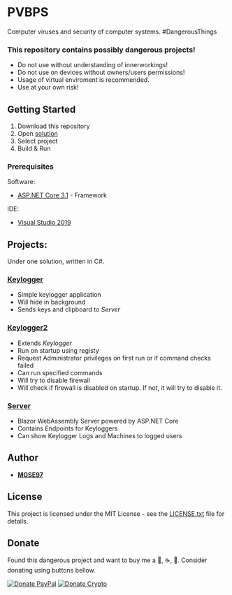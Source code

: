 # PVBPS

Computer viruses and security of computer systems. #DangerousThings

### **This repository contains possibly dangerous projects!** 

- Do not use without understanding of innerworkings!
- Do not use on devices without owners/users permissions!
- Usage of virtual enviroment is recommended.
- Use at your own risk!

## Getting Started

1. Download this repository
2. Open [solution](PVBPS.sln) 
3. Select project
4. Build & Run

### Prerequisites

Software:
* [ASP.NET Core 3.1](https://dotnet.microsoft.com/download/dotnet-core) - Framework

IDE:
* [Visual Studio 2019](https://visualstudio.microsoft.com/cs/vs/)

## Projects:

Under one solution, written in C#.

### [Keylogger](KeyLogger)
 - Simple keylogger application
 - Will hide in background
 - Sends keys and clipboard to *Server*

### [Keylogger2](KeyLogger2)
 - Extends *Keylogger*
 - Run on startup using registy
 - Request Administrator privileges on first run or if command checks failed 
 - Can run specified commands
 - Will try to disable firewall
 - Will check if firewall is disabled on startup. If not, it will try to disable it.

### [Server](Server/Server)
 - Blazor WebAssembly Server powered by ASP.NET Core
 - Contains Endpoints for Keyloggers
 - Can show Keylogger Logs and Machines to logged users

## Author

* [**MGSE97**](https://github.com/MGSE97)

## License

This project is licensed under the MIT License - see the [LICENSE.txt](LICENSE.txt) file for details.


## Donate

Found this dangerous project and want to buy me a 🍺, ☕, 🍵. Consider donating using buttons bellow.

[![Donate PayPal](https://img.shields.io/badge/Donate-PayPal-blue.svg)](https://www.paypal.com/donate?hosted_button_id=HTDSBL37M2PR4&source=url)
[![Donate Crypto](https://img.shields.io/badge/Donate-Crypto-yellow.svg)](https://commerce.coinbase.com/checkout/ab045b90-3fc5-4dc6-8310-b51e2617a5e4)
